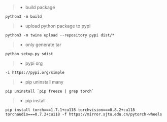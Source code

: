 > * build package
```
python3 -m build
```

> * upload python package to pypi
```
python3 -m twine upload --repository pypi dist/*
```

> * only generate tar
```
python setup.py sdist
```

> * pypi org
```
-i https://pypi.org/simple
```

> * pip uninstall many
```
pip uninstall `pip freeze | grep torch`
```

> * pip install
```
pip install torch===1.7.1+cu118 torchvision===0.8.2+cu118 torchaudio===0.7.2+cu118 -f https://mirror.sjtu.edu.cn/pytorch-wheels
```
